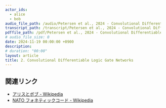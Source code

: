 ```yaml
---
actor_ids:
  - alice
  - bob
audio_file_path: /audio/Petersen et al., 2024 - Convolutional Differentiable Logic Gate Networks_JP.wav
transcript_path: /transcript/Petersen et al., 2024 - Convolutional Differentiable Logic Gate Networks_JP.txt
pdffile_path: /pdf/Petersen et al., 2024 - Convolutional Differentiable Logic Gate Networks.pdf
# audio_file_size: 0
date: 2024-11-19 00:00:00 +0900
description: 
# duration: "00:00"
layout: article
title: 2. Convolutional Differentiable Logic Gate Networks
---
```


## 関連リンク

- [アリスとボブ - Wikipedia](https://ja.wikipedia.org/wiki/%E3%82%A2%E3%83%AA%E3%82%B9%E3%81%A8%E3%83%9C%E3%83%96)
- [NATO フォネティックコード - Wikipedia](https://ja.wikipedia.org/wiki/NATO%E3%83%95%E3%82%A9%E3%83%8D%E3%83%86%E3%82%A3%E3%83%83%E3%82%AF%E3%82%B3%E3%83%BC%E3%83%89)
